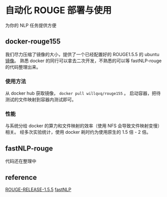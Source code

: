 # 自动化 ROUGE 部署与使用

为你的 NLP 任务提供方便

## docker-rouge155

我们尽力压缩了镜像的大小，提供了一个已经配置好的 ROUGE1.5.5 的 ubuntu [镜像](https://hub.docker.com/repository/docker/willqvq/rouge155)。
熟悉 docker 的同行可以拿去二次开发，不熟悉的可以等 fastNLP-rouge 的代码整理出来。

### 使用方法

从 docker hub 获取镜像， `docker pull willqvq/rouge155` 。 启动容器，把待测试的文件映射到容器内测试即可。

### 性能

与系统分给 docker 的算力和文件映射的效率（使用 NFS 会导致文件映射变慢）相关。 经多次实验统计，使用 docker 耗时约为使用原生的 1.5 倍 - 2 倍。

## fastNLP-rouge

代码还在整理中

## reference

[ROUGE-RELEASE-1.5.5](https://github.com/summanlp/evaluation/tree/master/ROUGE-RELEASE-1.5.5)
[fastNLP](https://github.com/fastnlp/fastNLP)

